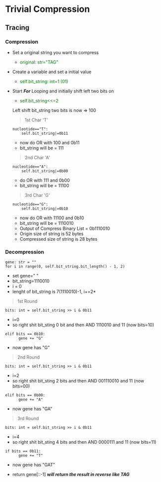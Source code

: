 # Trivial Compression

## Tracing
### Compression
- Set a original string you want to compress
  - <span style="color:green">original: str="TAG"</span>

- Create a variable and set a initial value
  - <span style="color:green">self.bit_string: int=1 (01)</span>

- Start ***For*** Looping and initially shift left two bits on 
  - <span style="color:green">self.bit_string<<=2 </span>

  Left shift bit_string two bits is now => 100
  > 1st Char 'T'
  ```
  nucleotide=="T":
      self.bit_string|=0b11
  ```
  - now do OR with 100 and 0b11
  - bit_string will be = 111
  > 2nd Char 'A'
  ```
  nucleotide=="A": 
      self.bit_string|=0b00
  ```
  - do OR with 111 and 0b00
  - bit_string will be = 11100
  > 3rd Char 'G'
  ```
  nucleotide=="G":
      self.bit_string|=0b10
  ```
  - now do OR with 11100 and 0b10
  - bit_string will be = 1110010
  - Output of Compress Binary List = 0b1110010
  - Origin size of string is 52 bytes
  - Compressed size of string is 28 bytes

### Decompression

  ```
  gene: str = "" 
  for i in range(0, self.bit_string.bit_length() - 1, 2)
  ```

  - set gene=" "
  - bit_string=1110010
  - i = 0
  - lenght of bit_string is 7(1110010)-1, i+=2*

> 1st Round
```
bits: int = self.bit_string >> i & 0b11
```
  - i=0
  - so right shit bit_sting 0 bit
    and then AND 1110010 and 11 (now bits=10)
```
elif bits == 0b10:
      gene += "G"
```
  - now gene has "G"

> 2nd Round
```
bits: int = self.bit_string >> i & 0b11
```
  - i=2
  - so right shit bit_sting 2 bits
    and then AND 001110010 and 11 (now bits=00)
```
elif bits == 0b00:
      gene += "A"
```
  - now gene has "GA"

> 3rd Round
```
bits: int = self.bit_string >> i & 0b11
```
  - i=4
  - so right shit bit_sting 4 bits
    and then AND 0000111 and 11 (now bits=11)
```
if bits == 0b11:
      gene += "T"
```
  - now gene has "GAT"

  - return gene[::-1] ***will return the result in reverse like TAG***










